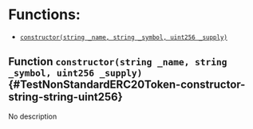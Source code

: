 

# Functions:
- [`constructor(string _name, string _symbol, uint256 _supply)`](#TestNonStandardERC20Token-constructor-string-string-uint256)


## Function `constructor(string _name, string _symbol, uint256 _supply)` {#TestNonStandardERC20Token-constructor-string-string-uint256}
No description

